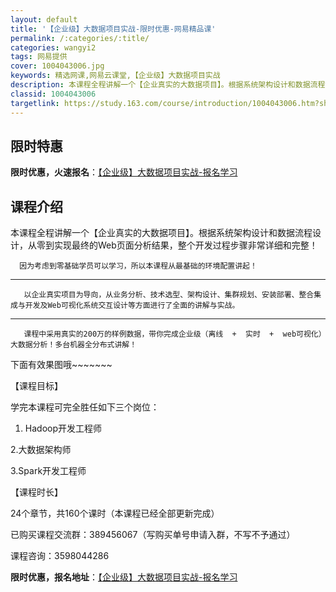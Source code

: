 ```yaml
---
layout: default
title: '【企业级】大数据项目实战-限时优惠-网易精品课'
permalink: /:categories/:title/
categories: wangyi2
tags: 网易提供
cover: 1004043006.jpg
keywords: 精选网课,网易云课堂,【企业级】大数据项目实战
description: 本课程全程讲解一个【企业真实的大数据项目】。根据系统架构设计和数据流程设计，从零到实现最终的Web页面分析结果，整个开发
classid: 1004043006
targetlink: https://study.163.com/course/introduction/1004043006.htm?share=1&shareId=1025206652&utm_campaign=share&utm_medium=iphoneShare&utm_source=&utm_u=1025206652
---
```


## 限时特惠

**限时优惠，火速报名**：[【企业级】大数据项目实战-报名学习](https://study.163.com/course/introduction/1004043006.htm?share=1&shareId=1025206652&utm_campaign=share&utm_medium=iphoneShare&utm_source=&utm_u=1025206652)

## 课程介绍

本课程全程讲解一个【企业真实的大数据项目】。根据系统架构设计和数据流程设计，从零到实现最终的Web页面分析结果，整个开发过程步骤非常详细和完整！

      因为考虑到零基础学员可以学习，所以本课程从最基础的环境配置讲起！

-------------------------------------------------------------

       以企业真实项目为导向，从业务分析、技术选型、架构设计、集群规划、安装部署、整合集成与开发及Web可视化系统交互设计等方面进行了全面的讲解与实战。

---------------------------------------------

       课程中采用真实的200万的样例数据，带你完成企业级（离线  +  实时  +  web可视化）大数据分析！多台机器全分布式讲解！

下面有效果图哦~~~~~~~



【课程目标】

  学完本课程可完全胜任如下三个岗位：

  1. Hadoop开发工程师

  2.大数据架构师

  3.Spark开发工程师



【课程时长】

 24个章节，共160个课时（本课程已经全部更新完成）



已购买课程交流群：389456067（写购买单号申请入群，不写不予通过）

课程咨询：3598044286

**限时优惠，报名地址**：[【企业级】大数据项目实战-报名学习](https://study.163.com/course/introduction/1004043006.htm?share=1&shareId=1025206652&utm_campaign=share&utm_medium=iphoneShare&utm_source=&utm_u=1025206652)

